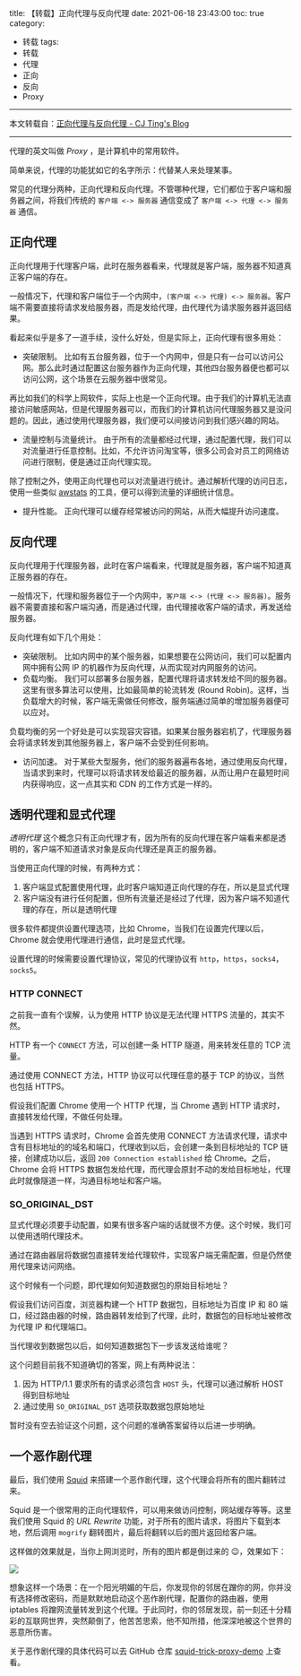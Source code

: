title: 【转载】正向代理与反向代理
date: 2021-06-18 23:43:00
toc: true
category: 
 - 转载
tags: 
 - 转载
 - 代理
 - 正向
 - 反向
 - Proxy
---

本文转载自：[正向代理与反向代理 - CJ Ting&#39;s Blog](https://cjting.me/2018/08/11/forward-proxy-and-reverse-proxy/)

---

代理的英文叫做 *Proxy* ，是计算机中的常用软件。

简单来说，代理的功能犹如它的名字所示：代替某人来处理某事。

常见的代理分两种，正向代理和反向代理。不管哪种代理，它们都位于客户端和服务器之间，将我们传统的 `客户端 <-> 服务器` 通信变成了 `客户端 <-> 代理 <-> 服务器` 通信。


<!-- more -->


## 正向代理

正向代理用于代理客户端，此时在服务器看来，代理就是客户端，服务器不知道真正客户端的存在。

一般情况下，代理和客户端位于一个内网中，`(客户端 <-> 代理) <-> 服务器`。客户端不需要直接将请求发给服务器，而是发给代理，由代理代为请求服务器并返回结果。

看起来似乎是多了一道手续，没什么好处，但是实际上，正向代理有很多用处：

* 突破限制。
  比如有五台服务器，位于一个内网中，但是只有一台可以访问公网。那么此时通过配置这台服务器作为正向代理，其他四台服务器便也都可以访问公网，这个场景在云服务器中很常见。

再比如我们的科学上网软件，实际上也是一个正向代理。由于我们的计算机无法直接访问敏感网站，但是代理服务器可以，而我们的计算机访问代理服务器又是没问题的。因此，通过使用代理服务器，我们便可以间接访问到我们感兴趣的网站。

* 流量控制与流量统计。
  由于所有的流量都经过代理，通过配置代理，我们可以对流量进行任意控制。比如，不允许访问淘宝等，很多公司会对员工的网络访问进行限制，便是通过正向代理实现。

除了控制之外，使用正向代理也可以对流量进行统计。通过解析代理的访问日志，使用一些类似 [awstats](https://github.com/eldy/awstats) 的工具，便可以得到流量的详细统计信息。

* 提升性能。
  正向代理可以缓存经常被访问的网站，从而大幅提升访问速度。

## 反向代理

反向代理用于代理服务器，此时在客户端看来，代理就是服务器，客户端不知道真正服务器的存在。

一般情况下，代理和服务器位于一个内网中，`客户端 <-> (代理 <-> 服务器)`。服务器不需要直接和客户端沟通，而是通过代理，由代理接收客户端的请求，再发送给服务器。

反向代理有如下几个用处：

* 突破限制。
  比如内网中的某个服务器，如果想要在公网访问，我们可以配置内网中拥有公网 IP 的机器作为反向代理，从而实现对内网服务的访问。
* 负载均衡。
  我们可以部署多台服务器，配置代理将请求转发给不同的服务器。这里有很多算法可以使用，比如最简单的轮流转发 (Round Robin)。这样，当负载增大的时候，客户端无需做任何修改，服务端通过简单的增加服务器便可以应对。

负载均衡的另一个好处是可以实现容灾容错。如果某台服务器宕机了，代理服务器会将请求转发到其他服务器上，客户端不会受到任何影响。

* 访问加速。
  对于某些大型服务，他们的服务器遍布各地，通过使用反向代理，当请求到来时，代理可以将请求转发给最近的服务器，从而让用户在最短时间内获得响应，这一点其实和 CDN 的工作方式是一样的。

## 透明代理和显式代理

*透明代理* 这个概念只有正向代理才有，因为所有的反向代理在客户端看来都是透明的，客户端不知道请求对象是反向代理还是真正的服务器。

当使用正向代理的时候，有两种方式：

1. 客户端显式配置使用代理，此时客户端知道正向代理的存在，所以是显式代理
2. 客户端没有进行任何配置，但所有流量还是经过了代理，因为客户端不知道代理的存在，所以是透明代理

很多软件都提供设置代理选项，比如 Chrome，当我们在设置完代理以后，Chrome 就会使用代理进行通信，此时是显式代理。

设置代理的时候需要设置代理协议，常见的代理协议有 `http`，`https`，`socks4`，`socks5`。

### HTTP CONNECT

之前我一直有个误解，认为使用 HTTP 协议是无法代理 HTTPS 流量的，其实不然。

HTTP 有一个 `CONNECT` 方法，可以创建一条 HTTP 隧道，用来转发任意的 TCP 流量。

通过使用 CONNECT 方法，HTTP 协议可以代理任意的基于 TCP 的协议，当然也包括 HTTPS。

假设我们配置 Chrome 使用一个 HTTP 代理，当 Chrome 遇到 HTTP 请求时，直接转发给代理，不做任何处理。

当遇到 HTTPS 请求时，Chrome 会首先使用 CONNECT 方法请求代理，请求中含有目标地址的的域名和端口，代理收到以后，会创建一条到目标地址的 TCP 链接，创建成功以后，返回 `200 Connection established` 给 Chrome。之后，Chrome 会将 HTTPS 数据包发给代理，而代理会原封不动的发给目标地址，代理此时就像隧道一样，沟通目标地址和客户端。

### SO_ORIGINAL_DST

显式代理必须要手动配置，如果有很多客户端的话就很不方便。这个时候，我们可以使用透明代理技术。

通过在路由器层将数据包直接转发给代理软件，实现客户端无需配置，但是仍然使用代理来访问网络。

这个时候有一个问题，即代理如何知道数据包的原始目标地址？

假设我们访问百度，浏览器构建一个 HTTP 数据包，目标地址为百度 IP 和 80 端口，经过路由器的时候，路由器转发给到了代理，此时，数据包的目标地址被修改为代理 IP 和代理端口。

当代理收到数据包以后，如何知道数据包下一步该发送给谁呢？

这个问题目前我不知道确切的答案，网上有两种说法：

1. 因为 HTTP/1.1 要求所有的请求必须包含 `HOST` 头，代理可以通过解析 HOST 得到目标地址
2. 通过使用 `SO_ORIGINAL_DST` 选项获取数据包原始地址

暂时没有空去验证这个问题，这个问题的准确答案留待以后进一步明确。

## 一个恶作剧代理

最后，我们使用 [Squid](http://www.squid-cache.org/) 来搭建一个恶作剧代理，这个代理会将所有的图片翻转过来。

Squid 是一个很常用的正向代理软件，可以用来做访问控制，网站缓存等等。这里我们使用 Squid 的 *URL Rewrite* 功能，对于所有的图片请求，将图片下载到本地，然后调用 `mogrify` 翻转图片，最后将翻转以后的图片返回给客户端。

这样做的效果就是，当你上网浏览时，所有的图片都是倒过来的 😉，效果如下：

![](https://b3logfile.com/file/2021/06/solo-fetchupload-3440563388948754609-36a226b9.jpeg)

想象这样一个场景：在一个阳光明媚的午后，你发现你的邻居在蹭你的网，你并没有选择修改密码，而是默默地启动这个恶作剧代理，配置你的路由器，使用 iptables 将蹭网流量转发到这个代理。于此同时，你的邻居发现，前一刻还十分精彩的互联网世界，突然颠倒了，他苦苦思索，他不知所措，他深深地被这个世界的恶意所伤害。

关于恶作剧代理的具体代码可以去 GitHub 仓库 [squid-trick-proxy-demo](https://github.com/cj1128/squid-trick-proxy-demo) 上查看。
